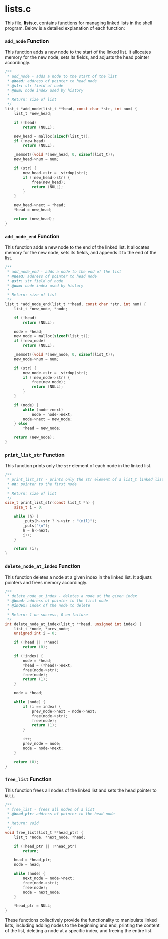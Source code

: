 # lists.c

This file, **lists.c**, contains functions for managing linked lists in the shell program. Below is a detailed explanation of each function:

### `add_node` Function

This function adds a new node to the start of the linked list. It allocates memory for the new node, sets its fields, and adjusts the head pointer accordingly.

```c
/**
 * add_node - adds a node to the start of the list
 * @head: address of pointer to head node
 * @str: str field of node
 * @num: node index used by history
 *
 * Return: size of list
 */
list_t *add_node(list_t **head, const char *str, int num) {
    list_t *new_head;

    if (!head)
        return (NULL);

    new_head = malloc(sizeof(list_t));
    if (!new_head)
        return (NULL);

    _memset((void *)new_head, 0, sizeof(list_t));
    new_head->num = num;

    if (str) {
        new_head->str = _strdup(str);
        if (!new_head->str) {
            free(new_head);
            return (NULL);
        }
    }

    new_head->next = *head;
    *head = new_head;

    return (new_head);
}
```

### `add_node_end` Function

This function adds a new node to the end of the linked list. It allocates memory for the new node, sets its fields, and appends it to the end of the list.

```c
/**
 * add_node_end - adds a node to the end of the list
 * @head: address of pointer to head node
 * @str: str field of node
 * @num: node index used by history
 *
 * Return: size of list
 */
list_t *add_node_end(list_t **head, const char *str, int num) {
    list_t *new_node, *node;

    if (!head)
        return (NULL);

    node = *head;
    new_node = malloc(sizeof(list_t));
    if (!new_node)
        return (NULL);

    _memset((void *)new_node, 0, sizeof(list_t));
    new_node->num = num;

    if (str) {
        new_node->str = _strdup(str);
        if (!new_node->str) {
            free(new_node);
            return (NULL);
        }
    }

    if (node) {
        while (node->next)
            node = node->next;
        node->next = new_node;
    } else
        *head = new_node;

    return (new_node);
}
```

### `print_list_str` Function

This function prints only the `str` element of each node in the linked list.

```c
/**
 * print_list_str - prints only the str element of a list_t linked list
 * @h: pointer to the first node
 *
 * Return: size of list
 */
size_t print_list_str(const list_t *h) {
    size_t i = 0;

    while (h) {
        _puts(h->str ? h->str : "(nil)");
        _puts("\n");
        h = h->next;
        i++;
    }

    return (i);
}
```

### `delete_node_at_index` Function

This function deletes a node at a given index in the linked list. It adjusts pointers and frees memory accordingly.

```c
/**
 * delete_node_at_index - deletes a node at the given index
 * @head: address of pointer to the first node
 * @index: index of the node to delete
 *
 * Return: 1 on success, 0 on failure
 */
int delete_node_at_index(list_t **head, unsigned int index) {
    list_t *node, *prev_node;
    unsigned int i = 0;

    if (!head || !*head)
        return (0);

    if (!index) {
        node = *head;
        *head = (*head)->next;
        free(node->str);
        free(node);
        return (1);
    }

    node = *head;

    while (node) {
        if (i == index) {
            prev_node->next = node->next;
            free(node->str);
            free(node);
            return (1);
        }

        i++;
        prev_node = node;
        node = node->next;
    }

    return (0);
}
```

### `free_list` Function

This function frees all nodes of the linked list and sets the head pointer to `NULL`.

```c
/**
 * free_list - frees all nodes of a list
 * @head_ptr: address of pointer to the head node
 *
 * Return: void
 */
void free_list(list_t **head_ptr) {
    list_t *node, *next_node, *head;

    if (!head_ptr || !*head_ptr)
        return;

    head = *head_ptr;
    node = head;

    while (node) {
        next_node = node->next;
        free(node->str);
        free(node);
        node = next_node;
    }

    *head_ptr = NULL;
}
```

These functions collectively provide the functionality to manipulate linked lists, including adding nodes to the beginning and end, printing the content of the list, deleting a node at a specific index, and freeing the entire list.
